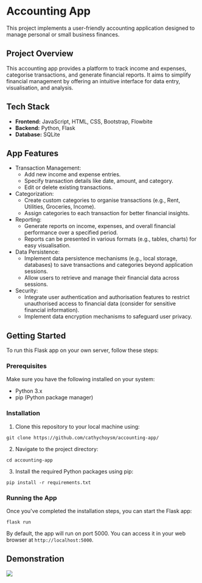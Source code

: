 # Accounting App

This project implements a user-friendly accounting application designed to manage personal or small business finances.

## Project Overview

This accounting app provides a platform to track income and expenses, categorise transactions, and generate financial reports. It aims to simplify financial management by offering an intuitive interface for data entry, visualisation, and analysis.

## Tech Stack

- **Frontend:** JavaScript, HTML, CSS, Bootstrap, Flowbite
- **Backend:** Python, Flask
- **Database:** SQLite

## App Features

- Transaction Management:
  - Add new income and expense entries.
  - Specify transaction details like date, amount, and category.
  - Edit or delete existing transactions.
- Categorization:
  - Create custom categories to organise transactions (e.g., Rent, Utilities, Groceries, Income).
  - Assign categories to each transaction for better financial insights.
- Reporting:
  - Generate reports on income, expenses, and overall financial performance over a specified period.
  - Reports can be presented in various formats (e.g., tables, charts) for easy visualisation.
- Data Persistence:
  - Implement data persistence mechanisms (e.g., local storage, databases) to save transactions and categories beyond application sessions.
  - Allow users to retrieve and manage their financial data across sessions.
- Security:
  - Integrate user authentication and authorisation features to restrict unauthorised access to financial data (consider for sensitive financial information).
  - Implement data encryption mechanisms to safeguard user privacy.

## Getting Started

To run this Flask app on your own server, follow these steps:

### Prerequisites

Make sure you have the following installed on your system:

- Python 3.x
- pip (Python package manager)

### Installation

1. Clone this repository to your local machine using:

`git clone https://github.com/cathychoysm/accounting-app/`

2. Navigate to the project directory:

`cd accounting-app`

3. Install the required Python packages using pip:

`pip install -r requirements.txt`

### Running the App

Once you've completed the installation steps, you can start the Flask app:

`flask run`

By default, the app will run on port 5000. You can access it in your web browser at `http://localhost:5000`.

## Demonstration

![](./accounting-app-demo.gif)
